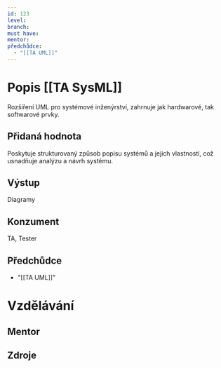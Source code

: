 ```yaml
---
id: 123
level: 
branch: 
must have: 
mentor: 
předchůdce: 
  - "[[TA UML]]"
---
```



# Popis [[TA SysML]]
Rozšíření UML pro systémové inženýrství, zahrnuje jak hardwarové, tak softwarové prvky.

## Přidaná hodnota
Poskytuje strukturovaný způsob popisu systémů a jejich vlastností, což usnadňuje analýzu a návrh systému.

## Výstup
Diagramy

## Konzument
TA, Tester

## Předchůdce

  - "[[TA UML]]"

# Vzdělávání


## Mentor


## Zdroje